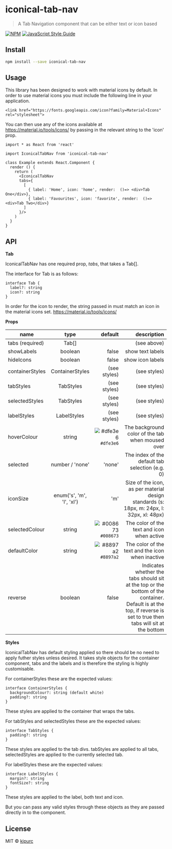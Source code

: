 # iconical-tab-nav

> A Tab Navigation component that can be either text or icon based

[![NPM](https://img.shields.io/npm/v/iconical-tab-nav.svg)](https://www.npmjs.com/package/iconical-tab-nav) [![JavaScript Style Guide](https://img.shields.io/badge/code_style-standard-brightgreen.svg)](https://standardjs.com)

## Install

```bash
npm install --save iconical-tab-nav
```

## Usage

This library has been designed to work with material icons by default. 
In order to use material icons you must include the following line in your application.

    <link href="https://fonts.googleapis.com/icon?family=Material+Icons" rel="stylesheet">

You can then use any of the icons available at <https://material.io/tools/icons/> by passing in the relevant string to the 'icon' prop.

```tsx
import * as React from 'react'

import IconicalTabNav from 'iconical-tab-nav'

class Example extends React.Component {
  render () {
    return (
      <IconicalTabNav 
      tabs={
        [
          { label: 'Home', icon: 'home', render:  ()=> <div>Tab One</div>}, 
          { label: 'Favourites', icon: 'favorite', render:  ()=> <div>Tab Two</div>}
        ]
      }/>
    )
  }
}
```

## API

**Tab**

IconicalTabNav has one required prop, _tabs_, that takes a Tab\[].

The interface for Tab is as follows:

    interface Tab {
      label?: string
      icon?: string
    }

In order for the icon to render, the string passed in must match an icon in the material icons set.
<https://material.io/tools/icons/>

**Props**

| name            |            type           |                                                             default |                                                                                                                                                        description |
| --------------- | :-----------------------: | ------------------------------------------------------------------: | -----------------------------------------------------------------------------------------------------------------------------------------------------------------: |
| tabs (required) |           Tab\[]          |                                                                     |                                                                                                                                                        (see above) |
| showLabels      |          boolean          |                                                               false |                                                                                                                                                   show text labels |
| hideIcons       |          boolean          |                                                               false |                                                                                                                                                   show icon labels |
| containerStyles |      ContainerStyles      |                                                        (see styles) |                                                                                                                                                       (see styles) |
| tabStyles       |         TabStyles         |                                                        (see styles) |                                                                                                                                                       (see styles) |
| selectedStyles  |         TabStyles         |                                                        (see styles) |                                                                                                                                                       (see styles) |
| labelStyles     |        LabelStyles        |                                                        (see styles) |                                                                                                                                                       (see styles) |
| hoverColour     |           string          | ![\#dfe3e6](https://placehold.it/15/dfe3e6/000000?text=+) `#dfe3e6` |                                                                                                                   The background color of the tab when moused over |
| selected        |      number / 'none'      |                                                              'none' |                                                                                                                    The index of the default tab selection (e.g. 0) |
| iconSize        | enum('s', 'm', 'l', 'xl') |                                                                 'm' |                                                                           Size of the icon, as per material design standards (s: 18px, m: 24px, l: 32px, xl: 48px) |
| selectedColour  |           string          | ![\#008673](https://placehold.it/15/008673/000000?text=+) `#008673` |                                                                                                                         The color of the text and icon when active |
| defaultColor    |           string          | ![\#8897a2](https://placehold.it/15/8897a2/000000?text=+) `#8897a2` |                                                                                                                   The color of the text and the icon when inactive |
| reverse         |          boolean          |                                                               false | Indicates whether the tabs should sit at the top or the bottom of the container. Default is at the top, if reverse is set to true then tabs will sit at the bottom |

**Styles**

IconicalTabNav has default styling applied so there should be no need to apply futher styles unless desired.
It takes style objects for the container component, tabs and the labels and is therefore the styling is highly customisable.

For containerStyles these are the expected values: 

    interface ContainerStyles {
      backgroundColour?: string (default white)
      padding?: string
    }

These styles are applied to the container that wraps the tabs.

For tabStyles and selectedStyles these are the expected values: 

    interface TabStyles {
      padding?: string
    }

These styles are applied to the tab divs. tabStyles are applied to all tabs, selectedStyles are applied to the currently selected tab.

For labelStyles these are the expected values: 

    interface LabelStyles {
      margin?: string
      fontSize?: string
    }

These styles are applied to the label, both text and icon.

But you can pass any valid styles through these objects as they are passed directly in to the component.

## License

MIT © [kipurc](https://github.com/kipurc)
